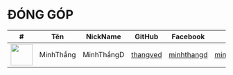 # ĐÓNG GÓP

| #                                                                                           | Tên       | NickName   | GitHub                                  | Facebook                                           | WebSite                                    |
|:-------------------------------------------------------------------------------------------:|:---------:|:----------:|:---------------------------------------:|:--------------------------------------------------:|:------------------------------------------:|
| <img src="https://avatars.githubusercontent.com/u/71591953?v=4" title="avatar" alt="" width="50"> | MinhThắng | MinhThắngD | [thangved](https://github.com/thangved) | [minhthangd](https://www.facebook.com/minhthangD/) | [minhthangdev.pw](https://minhthangdev.pw) |
